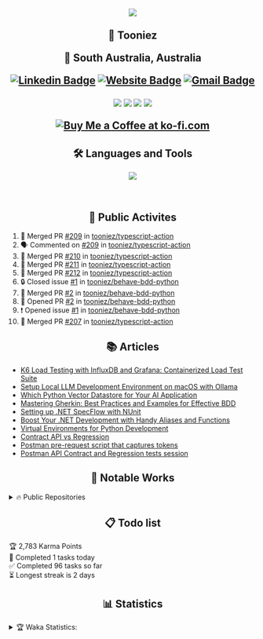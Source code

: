 
<h2 align="center">

![](https://quotes-github-readme.vercel.app/api?type=horizontal&theme=catppuccin_mocha)


🤖 Tooniez

📍 South Australia, Australia 

<!-- <p align="center">
	<a href="https://github.com/tooniez">

  <img src="https://readme-typing-svg.herokuapp.com?font=Time+New+Roman&color=cyan&size=25&center=true&vCenter=true&width=600&height10&lines=Full+Stack+Engineer;Quality Assurance+Advocate;Serial+Starter!;AI+ML+Researcher;Coding+to+learn&hearts&center=true">
	</a>
</p> -->

[![Linkedin Badge](https://img.shields.io/badge/-tonyluu-blue?style=flat&logo=Linkedin&logoColor=white&link=https://www.linkedin.com/in/tonyluu888/)](https://www.linkedin.com/in/tonyluu888/)
[![Website Badge](https://img.shields.io/badge/-tooniez-47CCCC?style=flat&logo=Google-Chrome&logoColor=white&link=https://tooniez-land.vercel.app)](t[ooniez-land](https://tooniez-land.vercel.app))
[![Gmail Badge](https://img.shields.io/badge/-tooni22-c14438?style=flat&logo=Gmail&logoColor=white&link=mailto:tooni22@proton.me)](mailto:tooni22@proton.me)

 <!-- 🌐 [Website](https://tooniez-land.vercel.app) | 💼 [LinkedIn](https://www.linkedin.com/in/tonyluu888) | ✉️ [Email](mailto:tooni22@proton.me) | ❓ [Ask Me Anything](https://github.com/tooniez/ama/issues/new) -->



<img src="https://komarev.com/ghpvc/?username=tooniez&style=plastic&label=Views"><img>
<img src="https://badges.pufler.dev/visits/tooniez/brunotacca?color=black&logo=github" />
<a href="https://github.com/tooniez/"><img src="https://img.shields.io/github/followers/tooniez?color=%234CC61E&label=GitHub%20Followers%20%3A"/></a>
<a href="https://github.com/tooniez?tab=repositories"><img src="https://badges.frapsoft.com/os/v2/open-source.svg?v=103"/></a>
<!-- <a href="https://github.com/Naereen/badges"><img src="https://img.shields.io/badge/badges-awesome-green.svg"/></a> -->
<a href="https://ko-fi.com/tooniez"><img src="https://ko-fi.com/img/githubbutton_sm.svg" alt="Buy Me a Coffee at ko-fi.com" data-canonical-src="https://ko-fi.com/img/githubbutton_sm.svg" style="max-width: 100%;"></a>

</h2>


<!-- ### 🌟 About me

- A proud 🤴 of two amazing kiddos 💛
- Helping out at the family farm 🥒
- Constantly learning new tricks and skills 🤓
- Always up for family time 👪
- Bookworm and puzzle master 📘✍️
- Brainstorming life hacks to make life easier 😎
- Obsessed with AI & ML, exploring trends to create opportunities 🤖📈
- Passionate about evaluating quality in emerging tech 💻
 -->

<h2 align="center"> 🛠️ Languages and Tools</h2>
<p align="center">
<img width="400px"  src="https://skillicons.dev/icons?i=py,java,js,html,dotnet,css,react,nodejs,express,bun,django,md,github,postgres,mongo,git,vscode,docker,aws,postman,supabase,linux,ansible,vercel,neovim,fastapi,pytorch,django,selenium,cypress,jest,flask,bash&perline=10"  />
</p>
<br />

<h2 align="center"> 🚀 Public Activites </h2>

<!--START_SECTION:activity-->
1. 🎉 Merged PR [#209](https://github.com/tooniez/typescript-action/pull/209) in [tooniez/typescript-action](https://github.com/tooniez/typescript-action)
2. 🗣 Commented on [#209](https://github.com/tooniez/typescript-action/pull/209#issuecomment-2344836730) in [tooniez/typescript-action](https://github.com/tooniez/typescript-action)
3. 🎉 Merged PR [#210](https://github.com/tooniez/typescript-action/pull/210) in [tooniez/typescript-action](https://github.com/tooniez/typescript-action)
4. 🎉 Merged PR [#211](https://github.com/tooniez/typescript-action/pull/211) in [tooniez/typescript-action](https://github.com/tooniez/typescript-action)
5. 🎉 Merged PR [#212](https://github.com/tooniez/typescript-action/pull/212) in [tooniez/typescript-action](https://github.com/tooniez/typescript-action)
6. 🔒 Closed issue [#1](https://github.com/tooniez/behave-bdd-python/issues/1) in [tooniez/behave-bdd-python](https://github.com/tooniez/behave-bdd-python)
7. 🎉 Merged PR [#2](https://github.com/tooniez/behave-bdd-python/pull/2) in [tooniez/behave-bdd-python](https://github.com/tooniez/behave-bdd-python)
8. 💪 Opened PR [#2](https://github.com/tooniez/behave-bdd-python/pull/2) in [tooniez/behave-bdd-python](https://github.com/tooniez/behave-bdd-python)
9. ❗ Opened issue [#1](https://github.com/tooniez/behave-bdd-python/issues/1) in [tooniez/behave-bdd-python](https://github.com/tooniez/behave-bdd-python)
10. 🎉 Merged PR [#207](https://github.com/tooniez/typescript-action/pull/207) in [tooniez/typescript-action](https://github.com/tooniez/typescript-action)
<!--END_SECTION:activity-->

<h2 align="center"> 📚 Articles </h2>

<!-- ### 💡 Blog posts -->

<!-- BLOG-POST-LIST:START -->
- [K6 Load Testing with InfluxDB and Grafana: Containerized Load Test Suite](https://tooniez-land.vercel.app/post/qa-k6-grafana-influxdb/)
- [Setup Local LLM Development Environment on macOS with Ollama](https://tooniez-land.vercel.app/post/aiml-ollama-setup/)
- [Which Python Vector Datastore for Your AI Application](https://tooniez-land.vercel.app/post/aiml-python-vectordb-comparison/)
- [Mastering Gherkin: Best Practices and Examples for Effective BDD](https://tooniez-land.vercel.app/post/qa-gherkin-principles/)
- [Setting up .NET SpecFlow with NUnit](https://tooniez-land.vercel.app/post/qa-specflow-template/)
- [Boost Your .NET Development with Handy Aliases and Functions](https://tooniez-land.vercel.app/post/dev-dotnet-init/)
- [Virtual Environments for Python Development](https://tooniez-land.vercel.app/post/dev-python-venv/)
- [Contract API vs Regression](https://tooniez-land.vercel.app/post/qa-api-contract-vs-regression/)
- [Postman pre-request script that captures tokens](https://tooniez-land.vercel.app/post/qa-api-postman-create-pre-script/)
- [Postman API Contract and Regression tests session](https://tooniez-land.vercel.app/post/qa-api-postman-megaport/)
<!-- BLOG-POST-LIST:END -->

<h2 align="center">🌱 Notable Works</h2>

<details>
<summary> 🔥 Public Repositories </summary>


| Name                  | Description                                                |
| ---------------------------------|--------------------------------------------------------------- |
| _[Appium Multi Language Test Framework](https://github.com/tooniez/appium-framework)_            | 🗜️ A multi-language Appium test framework with examples in Node.js, Java (Maven), and C# (.NET).<br>**Skills:** Java, C#, .NET Core, Appium, Selenium WebDriver         |
| _[Aspcore React Template](https://github.com/tooniez/Aspcore.ReactTemplate)_                          | 🌱 Ready-to-use boilerplate for React frontend applications written in TypeScript with ASP .NET Core API Backend.<br>**Skills:** .NET Core, ASP.NET, React.js     |
| _[Behave BDD Test Examples](https://github.com/tooniez/behave-bdd-python)_         | 📃 Elevate your BDD with Behave! A collection of behavior-driven development (BDD) examples using Behave.<br>**Skills:** Python, BDD, Behave    |
| _[Bun with MongoDB Sample](https://github.com/tooniez/bun-api-mongodb)_            | 🌱 A sample project demonstrating how to use Bun server with MongoDB.<br>**Skills:** TypeScript, MongoDB, Node.js, BunAPI         |
| _[Cypress E2E Testing with Vue.js & TypeScript](https://github.com/tooniez/vuejs-typescript-cypress)_            | 🌟 Explore a streamlined Cypress test framework for VueJS applications.<br>**Skills:** Cypress, Vue.js, TypeScript         |
| _[Cypress TheIconic Test Framework](https://github.com/tooniez/theiconic-cypress)_  | 🌐 Cypress repository to check TheIconic's shopping cart feature.<br>**Skills:** Cypress, TypeScript, Node.js         |
| _[DevContainer Templates](https://github.com/tooniez/devcontainer-base)_ | 🛠 DevContainer templates providing consistent, reproducible setup for developers.<br>**Skills:** Docker, Python, Node.js, .NET Core         |
| _[FastAPI Llama2 HuggingfaceHub API](https://github.com/tooniez/fastapi-llama-hub-collab)_ | 📓 Run a FastAPI server with Llama 2 model integration using Google Colab's free T4 GPU.<br>**Skills:** Python, FastAPI, Jupyter, Huggingface         |
| _[FastAPI Streamlit Stack](https://github.com/tooniez/fastapi-streamlit)_ | 📚 Full-stack application with a FastAPI backend and a Streamlit frontend.<br>**Skills:** Python, FastAPI, Streamlit         |
| _[GitHub Typescript Reusable Action](https://github.com/tooniez/typescript-action)_ | 🧩 Base template for a re-usable GitHub Action.<br>**Skills:** GitHub, Node.js, JavaScript         |
| _[Kotlin Multiplatform Mobile (KMM)](https://github.com/tooniez/kotlin-multiplatorm-app)_ | 🧩 Boilerplate for Kotlin Multiplatform Mobile applications with Android and iOS targets.<br>**Skills:** Kotlin, Swift, Android, iOS         |
| _[Mobile Testing with TestNG, Java, Appium, & Browserstack](https://github.com/tooniez/java-testng-appium-browserstack)_ | 🤖 Start up Appium tests in TestNG on BrowserStack App Automate.<br>**Skills:** Java, Mobile Testing, Appium, Android, iOS         |
| _[NextJS Supabase Authentication Sample](https://github.com/tooniez/nextjs-supabase-auth)_ | 🔐 NextJS sample using Supabase Authentication.<br>**Skills:** Next.js, Supabase, React.js, TypeScript         |
| _[Pact Contract API Testing with Express](https://github.com/tooniez/pact-express)_ | 🚨 Ensure API reliability through contract testing with Pact and Express.<br>**Skills:** Pact, Express.js, API Testing         |
| _[Pega Unit Test Results Retriever CliFx](https://github.com/tooniez/pegats-clifx-dotnet)_ | 🔧 A simple CliFX .NET command line tool to retrieve unit test results from Pega SAAS Endpoint.<br>**Skills:** C#, .NET Core, CLI         |
| _[Performance Testing with Locust on AWS & Terraform](https://github.com/tooniez/locust-terraform-aws)_ | ⚡️ Elevate performance testing with Terraform and Locust on AWS EC2.<br>**Skills:** Python, Terraform, AWS, Performance Testing         |
| _[Playwright E2E Test Framework](https://github.com/tooniez/e2e-test-automation-shopfront-exercise)_ | 🚀 End-to-end automated tests using Playwright for Shopfront applications.<br>**Skills:** Playwright, CI, Test Automation         |
| _[RestAssured Maven Java JUnit](https://github.com/tooniez/restassured-maven-java)_ | 💨 Maven project using RestAssured and JUnit to test OpenWeatherAPI for air quality.<br>**Skills:** Java, RestAssured         |
| _[Salesforce Apex Unit/E2E Testing](https://github.com/tooniez/salesforce-apex-testing)_ | 📊 Repository for testing a Salesforce application using sfdx-lwc-jest.<br>**Skills:** Apex Programming, Salesforce Development, Salesforce Administration         |
| _[Specflow NUnit Boilerplate](https://github.com/tooniez/specflow-nunit-template)_ | ⚙ Ready-to-use boilerplate with BDD Specflow and NUnit runner.<br>**Skills:** SpecFlow, BDD, C#, Cucumber         |
| _[Static Site with AstroJS](https://tooniez-land.vercel.app/)_ | 📚 A blog where I post my latest work, written in AstroJS and hosted on Vercel.<br>**Skills:** Astro, TypeScript, Supabase, Vercel         |
| _[SuperTest Cucumber API Test Boilerplate](https://github.com/tooniez/supertest-cucumber-ts)_ | 📋 API integration tests with SuperTest and Cucumber BDD TS, deployed with reports on GitHub Pages.<br>**Skills:** SuperTest, Cucumber, TypeScript         |
| _[Terraform Ansible on AWS](https://github.com/tooniez/terraform-ansible-aws)_ | 🧱 Using Terraform and Ansible to provision AWS infrastructure.<br>**Skills:** Terraform, Ansible, AWS         |
| _[WireMock.Net Server Starter](https://github.com/tooniez/dotnet-wiremock)_ | 🖲️ Mock server using WireMock.Net.<br>**Skills:** .NET Framework, WireMock, C#, Mock         |
| _[K6 Load Testing with InfluxDB & Grafana](https://github.com/tooniez/k6-grafana-influxdb)_ | 📈 Load testing setup using K6, with results stored in InfluxDB and displayed in Grafana.<br>**Skills:** K6, Grafana, InfluxDB, Docker         |


</details>

<!-- <details>

<summary> 📦 Packages </summary>

```shell
TODO: add packages here
```

</details> -->

<h2 align="center">📋 Todo list</h2>

<!-- TODO-IST:START -->
🏆  2,783 Karma Points           
🌸  Completed 1 tasks today           
✅  Completed 96 tasks so far           
⏳  Longest streak is 2 days
<!-- TODO-IST:END -->

<h2 align="center">📊 Statistics</h2>


<details>

<summary> 🏆 Waka Statistics: </summary>

<br>

<!--START_SECTION:waka-->
![Code Time](http://img.shields.io/badge/Code%20Time-435%20hrs%2010%20mins-blue)

![Profile Views](http://img.shields.io/badge/Profile%20Views-0-blue)

**🐱 My GitHub Data** 

> 📦 1.7 MB Used in GitHub's Storage 
 > 
> 🏆 6,694 Contributions in the Year 2024
 > 
> 💼 Opted to Hire
 > 
> 📜 376 Public Repositories 
 > 
> 🔑 176 Private Repositories 
 > 
**I'm an Early 🐤** 

```text
🌞 Morning                4747 commits        ██████░░░░░░░░░░░░░░░░░░░   25.55 % 
🌆 Daytime                5078 commits        ███████░░░░░░░░░░░░░░░░░░   27.33 % 
🌃 Evening                4308 commits        ██████░░░░░░░░░░░░░░░░░░░   23.18 % 
🌙 Night                  4448 commits        ██████░░░░░░░░░░░░░░░░░░░   23.94 % 
```
📅 **I'm Most Productive on Sunday** 

```text
Monday                   2618 commits        ████░░░░░░░░░░░░░░░░░░░░░   14.09 % 
Tuesday                  2910 commits        ████░░░░░░░░░░░░░░░░░░░░░   15.66 % 
Wednesday                2692 commits        ████░░░░░░░░░░░░░░░░░░░░░   14.49 % 
Thursday                 2728 commits        ████░░░░░░░░░░░░░░░░░░░░░   14.68 % 
Friday                   2246 commits        ███░░░░░░░░░░░░░░░░░░░░░░   12.09 % 
Saturday                 2338 commits        ███░░░░░░░░░░░░░░░░░░░░░░   12.58 % 
Sunday                   3049 commits        ████░░░░░░░░░░░░░░░░░░░░░   16.41 % 
```


📊 **This Week I Spent My Time On** 

```text
🕑︎ Time Zone: Australia/Adelaide

💬 Programming Languages: 
sh                       14 hrs 22 mins      ███████████████████████░░   92.44 % 
Markdown                 14 mins             ░░░░░░░░░░░░░░░░░░░░░░░░░   01.58 % 
Python                   11 mins             ░░░░░░░░░░░░░░░░░░░░░░░░░   01.28 % 
TypeScript               10 mins             ░░░░░░░░░░░░░░░░░░░░░░░░░   01.14 % 
YAML                     8 mins              ░░░░░░░░░░░░░░░░░░░░░░░░░   00.91 % 

🔥 Editors: 
Zsh                      14 hrs 22 mins      ███████████████████████░░   92.44 % 
Neovim                   1 hr 10 mins        ██░░░░░░░░░░░░░░░░░░░░░░░   07.56 % 

🐱‍💻 Projects: 
Terminal                 7 hrs 25 mins       ████████████░░░░░░░░░░░░░   47.75 % 
behave-bdd-python        1 hr 49 mins        ███░░░░░░░░░░░░░░░░░░░░░░   11.73 % 
tooniez                  1 hr 29 mins        ██░░░░░░░░░░░░░░░░░░░░░░░   09.57 % 
tooniez-next             1 hr 8 mins         ██░░░░░░░░░░░░░░░░░░░░░░░   07.33 % 
Unknown Project          36 mins             █░░░░░░░░░░░░░░░░░░░░░░░░   03.96 % 

💻 Operating System: 
Mac                      15 hrs 33 mins      █████████████████████████   100.00 % 
```

**I Mostly Code in TypeScript** 

```text
TypeScript               62 repos            ████████░░░░░░░░░░░░░░░░░   30.85 % 
Python                   30 repos            ████░░░░░░░░░░░░░░░░░░░░░   14.93 % 
Astro                    17 repos            ██░░░░░░░░░░░░░░░░░░░░░░░   08.46 % 
Shell                    12 repos            █░░░░░░░░░░░░░░░░░░░░░░░░   05.97 % 
JSON                     1 repo              ░░░░░░░░░░░░░░░░░░░░░░░░░   00.50 % 
```



**Timeline**

![Lines of Code chart](https://raw.githubusercontent.com/tooniez/tooniez/main/assets/bar_graph.png)


 Last Updated on 11/09/2024 18:47:59 UTC
<!--END_SECTION:waka-->

<p align="center">
  <img src="https://github.com/tooniez/tooniez/blob/main/github-metrics.svg" alt="Metrics">
  <!-- Replace example.com with the actual URL hosting the image file -->
</p>

<div align="center"> <!-- Alternatively, you can use <div> instead of <p> -->
  <a href="https://app.daily.dev/tooniez">
    <img src="https://api.daily.dev/devcards/d6a644cd193c433b82938cbb12d7a689.png?r=hk4" width="400" alt="tooniez's Dev Card">
    <!-- Replace the API URL with the actual URL generated by daily.dev -->
    <!-- Provide alternative text for the image -->
  </a>
</div>

</details>

<!-- 
<p align="left">
  <img src="https://readme-jokes.vercel.app/api" alt="Jokes Card">
  <!-- Replace the URL if you want to use a different joke API or update the existing endpoint -->
<!-- </p>  -->
